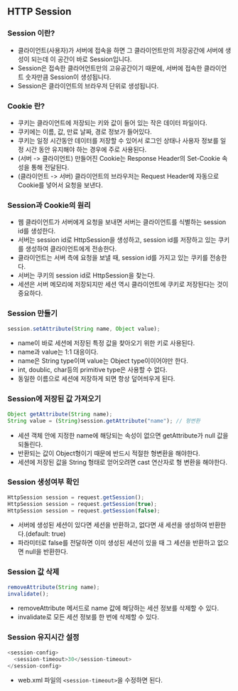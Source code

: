 ## HTTP Session

### Session 이란?
* 클라이언트(사용자)가 서버에 접속을 하면 그 클라이언트만의 저장공간에 서버에 생성이 되는데 이 공간이 바로 Session입니다.
* Session은 접속한 클라어언트만의 고유공간이기 때문에, 서버에 접속한 클라이언트 숫자만큼 Session이 생성됩니다.
* Session은 클라이언트의 브라우저 단위로 생성됩니다.

### Cookie 란?
* 쿠키는 클라이언트에 저장되는 키와 값이 들어 있는 작은 데이터 파일이다.
* 쿠키에는 이름, 값, 만료 날짜, 경로 정보가 들어있다. 
* 쿠키는 일정 시간동안 데이터를 저장할 수 있어서 로그인 상태나 사용자 정보를 일정 시간 동안 유지해야 하는 경우에 주로 사용된다.
* (서버 -> 클라이언트) 만들어진 Cookie는 Response Header의 Set-Cookie 속성을 통해 전달된다.
* (클라이언트 -> 서버) 클라이언트의 브라우저는 Request Header에 자동으로 Cookie를 넣어서 요청을 보낸다.

### Session과 Cookie의 원리
* 웹 클라이언트가 서버에게 요청을 보내면 서버는 클라이언트를 식별하는 session id를 생성한다.
* 서버는 session id로 HttpSession을 생성하고, session id를 저장하고 있는 쿠키를 생성하여 클라이언트에게 전송한다.
* 클라이언트는 서버 측에 요청을 보낼 때, session id를 가지고 있는 쿠키를 전송한다.
* 서버는 쿠키의 session id로 HttpSession을 찾는다.
* 세션은 서버 메모리에 저장되지만 세션 역시 클라이언트에 쿠키로 저장된다는 것이 중요하다.

### Session 만들기

```javascript
session.setAttribute(String name, Object value);
```

* name이 바로 세션에 저장된 특정 값을 찾아오기 위한 키로 사용된다.
* name과 value는 1:1 대응이다.
* name은 String type이며 value는 Object type이이어야만 한다.
* int, doublic, char등의 primitive type은 사용할 수 없다.
* 동일한 이름으로 세션에 저장하게 되면 항상 덮어씌우게 된다.

### Session에 저장된 값 가져오기

```javascript
Object getAttribute(String name);
String value = (String)session.getAttribute("name"); // 형변환
```

* 세션 객체 안에 지정한 name에 해당되는 속성이 없으면 getAttribute가 null 값을 되돌린다.
* 반환되는 값이 Object형이기 때문에 반드시 적절한 형변환을 해야한다.
* 세션에 저장된 값을 String 형태로 얻어오려면 cast 연산자로 형 변환을 해야한다.

### Session 생성여부 확인

```javascript
HttpSession session = request.getSession();
HttpSession session = request.getSession(true);
HttpSession session = request.getSession(false);
```

* 서버에 생성된 세션이 있다면 세션을 반환하고, 없다면 새 세션을 생성하여 반환한다.(default: true)
* 파라미터로 false를 전달하면 이미 생성된 세션이 있을 때 그 세션을 반환하고 없으면 null을 반환한다.

### Session 값 삭제

```javascript
removeAttribute(String name);
invalidate();
```

* removeAttribute 메서드로 name 값에 해당하는 세션 정보를 삭제할 수 있다.
* invalidate로 모든 세션 정보를 한 번에 삭제할 수 있다.

### Session 유지시간 설정

```javascript
<session-config>
  <session-timeout>30</session-timeout>
</session-config>
```

* web.xml 파일의 `<session-timeout>`을 수정하면 된다.
